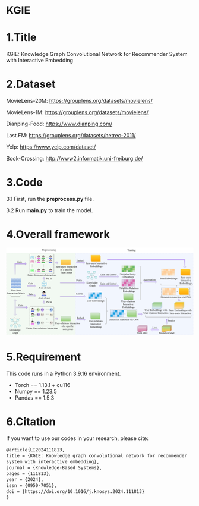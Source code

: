 # KGIE

# 1.Title

KGIE: Knowledge Graph Convolutional Network for Recommender System with Interactive Embedding

# 2.Dataset

MovieLens-20M: https://grouplens.org/datasets/movielens/

MovieLens-1M: https://grouplens.org/datasets/movielens/

Dianping-Food: https://www.dianping.com/

Last.FM: https://grouplens.org/datasets/hetrec-2011/

Yelp: https://www.yelp.com/dataset/

Book-Crossing: http://www2.informatik.uni-freiburg.de/

# 3.Code

3.1 First, run the  __preprocess.py__ file.

3.2 Run __main.py__ to train the model.

# 4.Overall framework

![PNG](/Overall_Architecture.png)

# 5.Requirement

This code runs in a Python 3.9.16 environment.

* Torch == 1.13.1 + cu116
* Numpy == 1.23.5
* Pandas == 1.5.3

# 6.Citation

If you want to use our codes in your research, please cite:

```
@article{LI2024111813,
title = {KGIE: Knowledge graph convolutional network for recommender system with interactive embedding},
journal = {Knowledge-Based Systems},
pages = {111813},
year = {2024},
issn = {0950-7051},
doi = {https://doi.org/10.1016/j.knosys.2024.111813}
}
```
